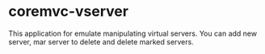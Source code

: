 # coremvc-vserver
This application for emulate manipulating virtual servers.
You can add new server, mar server to delete and delete marked servers.
